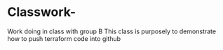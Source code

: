 # Classwork-
Work doing in class with group B 
This class is purposely to demonstrate how to push terraform code into github
